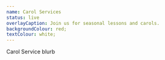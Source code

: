 ```yaml
---
name: Carol Services
status: live
overlayCaption: Join us for seasonal lessons and carols.
backgroundColour: red;
textColour: white;
---
```

Carol Service blurb
